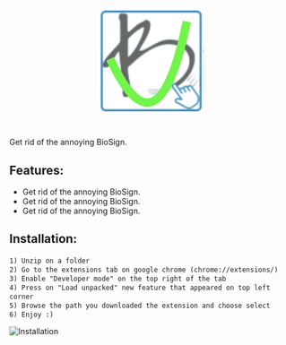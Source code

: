 <p align="center">
<img src="./img/icon.png">
</p>

#


Get rid of the annoying BioSign.

## Features:
  
- Get rid of the annoying BioSign.
- Get rid of the annoying BioSign.
- Get rid of the annoying BioSign.


## Installation:
    
    1) Unzip on a folder 
    2) Go to the extensions tab on google chrome (chrome://extensions/)
    3) Enable "Developer mode" on the top right of the tab
    4) Press on "Load unpacked" new feature that appeared on top left corner
    5) Browse the path you downloaded the extension and choose select
    6) Enjoy :)
   
  ![Installation](https://user-images.githubusercontent.com/67743899/149144506-714a84a0-cd10-4155-91fe-20c39753b578.jpg)